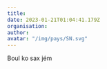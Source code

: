 ```yaml
---
title: 
date: 2023-01-21T01:04:41.179Z
organisation: 
author: 
avatar: "/img/pays/SN.svg"
---
```


Boul ko sax jém